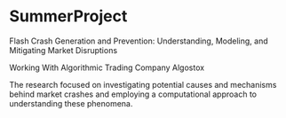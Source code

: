 # SummerProject

Flash Crash Generation and Prevention: Understanding, Modeling, and Mitigating Market Disruptions

Working With Algorithmic Trading Company Algostox

The research focused on investigating potential causes and mechanisms behind market crashes and employing a computational approach to understanding these phenomena.
